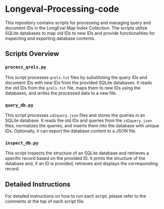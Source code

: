 # Longeval-Processing-code
This repository contains scripts for processing and managing query and document IDs in the LongEval Map Index Collection. The scripts utilize SQLite databases to map old IDs to new IDs and provide functionalities for inspecting and exporting database contents.

## Scripts Overview

### `process_qrels.py`

This script processes `qrels.txt` files by substituting the query IDs and document IDs with new IDs from the provided SQLite databases. It reads the old IDs from the `qrels.txt` file, maps them to new IDs using the databases, and writes the processed data to a new file.

### `query_db.py`

This script processes `id2query.json` files and stores the queries in an SQLite database. It reads the old IDs and queries from the `id2query.json` files, normalizes the queries, and inserts them into the database with unique IDs. Optionally, it can export the database content to a JSON file.

### `inspect_db.py`

This script inspects the structure of an SQLite database and retrieves a specific record based on the provided ID. It prints the structure of the database and, if an ID is provided, retrieves and displays the corresponding record.

## Detailed Instructions

For detailed instructions on how to run each script, please refer to the comments at the top of each script file.
